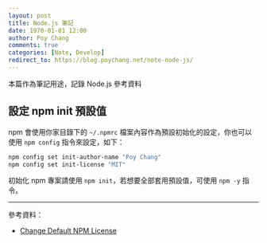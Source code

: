 ```yaml
---
layout: post
title: Node.js 筆記
date: 1970-01-01 12:00
author: Poy Chang
comments: true
categories: [Note, Develop]
redirect_to: https://blog.poychang.net/note-node-js/
---
```


本篇作為筆記用途，記錄 Node.js 參考資料

## 設定 npm init 預設值

npm 會使用你家目錄下的 `~/.npmrc` 檔案內容作為預設初始化的設定，你也可以使用 `npm config` 指令來設定，如下：

```bash
npm config set init-author-name "Poy Chang"
npm config set init-license "MIT"
```

初始化 npm 專案請使用 `npm init`，若想要全部套用預設值，可使用 `npm -y` 指令。

---

參考資料：

- [Change Default NPM License](https://jaketrent.com/post/change-default-npm-license/)
